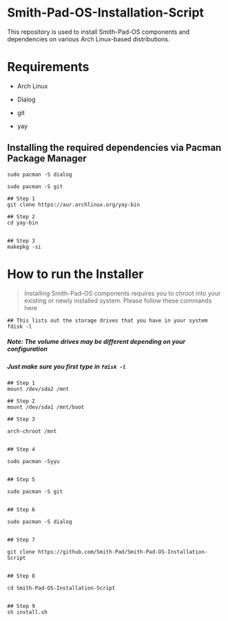 # Smith-Pad-OS-Installation-Script
This repository is used to install Smith-Pad-OS components and dependencies on various Arch Linux-based distributions.


# Requirements

* Arch Linux

* Dialog 

* git

* yay



##  Installing the required dependencies via Pacman Package Manager

```shell 
sudo pacman -S dialog 
```

```shell
sudo pacman -S git 
```


```shell
## Step 1
git clone https://aur.archlinux.org/yay-bin

## Step 2
cd yay-bin


## Step 3
makepkg -si
```



# How to run the Installer

> Installing Smith-Pad-OS components requires you to chroot into your
> existing or newly installed system. Please follow these commands here

```shell
## This lists out the storage drives that you have in your system
fdisk -l 
```

##### Note: The volume drives may be different depending on your configuration
##### Just make sure you first type in `fdisk -l`

```shell
## Step 1
mount /dev/sda2 /mnt 

## Step 2
mount /dev/sda1 /mnt/boot

## Step 3

arch-chroot /mnt


## Step 4

sudo pacman -Syyu


## Step 5 

sudo pacman -S git 


## Step 6 

sudo pacman -S dialog 


## Step 7

git clone https://github.com/Smith-Pad/Smith-Pad-OS-Installation-Script


## Step 8 

cd Smith-Pad-OS-Installation-Script


## Step 9
sh install.sh


```